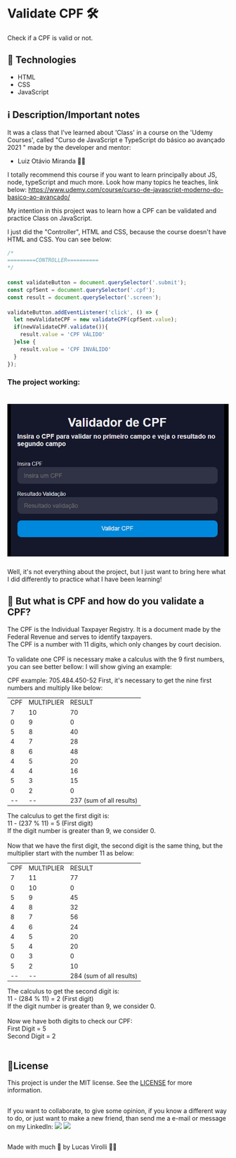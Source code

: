 # Validate CPF 🛠

Check if a CPF is valid or not.

## 🚀 Technologies
- HTML
- CSS
- JavaScript

## ℹ Description/Important notes

It was a class that I've learned about 'Class' in a course on the 'Udemy Courses', called "Curso de JavaScript e TypeScript do básico ao avançado 2021
" made by the developer and mentor:
- Luiz Otávio Miranda 🧙‍♂️

I totally recommend this course if you want to learn principally about JS, node, typeScript and much more. Look how many topics he teaches, link below: https://www.udemy.com/course/curso-de-javascript-moderno-do-basico-ao-avancado/

My intention in this project was to learn how a CPF can be validated and practice Class on JavaScript.

I just did the "Controller", HTML and CSS, because the course doesn't have HTML and CSS. You can see below:

```javascript
/*
=========CONTROLLER==========
*/

const validateButton = document.querySelector('.submit');
const cpfSent = document.querySelector('.cpf');
const result = document.querySelector('.screen');

validateButton.addEventListener('click', () => {
  let newValidateCPF = new validateCPF(cpfSent.value);
  if(newValidateCPF.validate()){
    result.value = 'CPF VÁLIDO'
  }else {
    result.value = 'CPF INVÁLIDO'
  }
});
```

### The project working:

<h1>
  <img src="./assets/lucas-validacao-cpf.gif" />
</h1>

Well, it's not everything about the project, but I just want to bring here what I did differently to practice what I have been learning!

## 📌 But what is CPF and how do you validate a CPF?
The CPF is the Individual Taxpayer Registry. It is a document made by the Federal Revenue and serves to identify taxpayers. </br>
The CPF is a number with 11 digits, which only changes by court decision. </br>
</br>
To validate one CPF is necessary make a calculus with the 9 first numbers, you can see better bellow:
I will show giving an example:

CPF example: 705.484.450-52
First, it's necessary to get the nine first numbers and multiply like below:

<table>
<tr>
  <td>CPF</td>
  <td>MULTIPLIER</td>
  <td>RESULT</td>
</tr>
<tr>
  <td>7</td>
  <td>10</td>
  <td>70</td>
</tr>
<tr>
  <td>0</td>
  <td>9</td>
  <td>0</td>
</tr>
<tr>
  <td>5</td>
  <td>8</td>
  <td>40</td>
</tr>
<tr>
  <td>4</td>
  <td>7</td>
  <td>28</td>
</tr>
<tr>
  <td>8</td>
  <td>6</td>
  <td>48</td>
</tr>
<tr>
  <td>4</td>
  <td>5</td>
  <td>20</td>
</tr>
<tr>
  <td>4</td>
  <td>4</td>
  <td>16</td>
</tr>
<tr>
  <td>5</td>
  <td>3</td>
  <td>15</td>
</tr>
<tr>
  <td>0</td>
  <td>2</td>
  <td>0</td>
</tr>
<tr>
  <td>--</td>
  <td>--</td>
  <td>237 (sum of all results)</td>
</tr>
</table>

The calculus to get the first digit is: </br>
11 - (237 % 11) = 5 (First digit) </br>
If the digit number is greater than 9, we consider 0.
</br>
</br>
Now that we have the first digit, the second digit is the same thing, but the multiplier start with the number 11 as below:
<table>
<tr>
  <td>CPF</td>
  <td>MULTIPLIER</td>
  <td>RESULT</td>
</tr>
<tr>
  <td>7</td>
  <td>11</td>
  <td>77</td>
</tr>
<tr>
  <td>0</td>
  <td>10</td>
  <td>0</td>
</tr>
<tr>
  <td>5</td>
  <td>9</td>
  <td>45</td>
</tr>
<tr>
  <td>4</td>
  <td>8</td>
  <td>32</td>
</tr>
<tr>
  <td>8</td>
  <td>7</td>
  <td>56</td>
</tr>
<tr>
  <td>4</td>
  <td>6</td>
  <td>24</td>
</tr>
<tr>
  <td>4</td>
  <td>5</td>
  <td>20</td>
</tr>
<tr>
  <td>5</td>
  <td>4</td>
  <td>20</td>
</tr>
<tr>
  <td>0</td>
  <td>3</td>
  <td>0</td>
</tr>
<tr>
  <td>5</td>
  <td>2</td>
  <td>10</td>
</tr>
<tr>
  <td>--</td>
  <td>--</td>
  <td>284 (sum of all results)</td>
</tr>
</table>

The calculus to get the second digit is: </br>
11 - (284 % 11) = 2 (First digit) </br>
If the digit number is greater than 9, we consider 0.
</br>
</br>
Now we have both digits to check our CPF: </br>
First Digit = 5 </br>
Second Digit = 2 </br>
</br>

## 📝License
This project is under the MIT license. See the [LICENSE](https://choosealicense.com/licenses/mit/) for more information.

##

If you want to collaborate, to give some opinion, if you know a different way to do, or just want to make a new friend, than send me a e-mail or message on my LinkedIn:
 <a href = "mailto:lucas.virolli2@gmail.com"><img src="https://img.shields.io/badge/Gmail-D14836?style=for-the-badge&logo=gmail&logoColor=white" target="_blank"></a>
 <a href="https://www.linkedin.com/in/lucasvirollidalbello/" target="_blank"><img src="https://img.shields.io/badge/-LinkedIn-%230077B5?style=for-the-badge&logo=linkedin&logoColor=white" target="_blank"></a> 

##

Made with much 💜 by Lucas Virolli 🙋‍♂️
